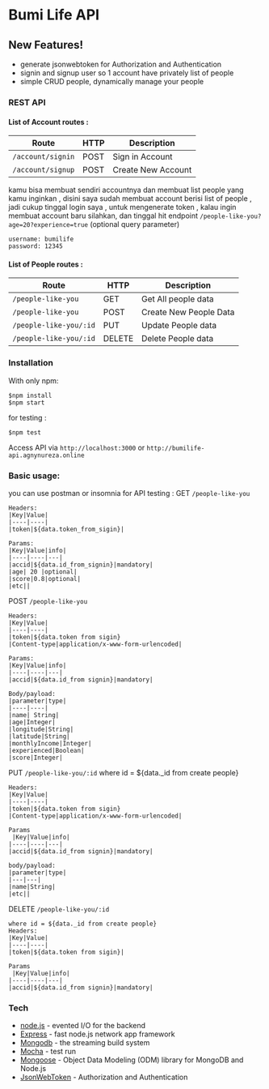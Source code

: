 # Bumi Life API

## New Features!
  - generate jsonwebtoken for Authorization and Authentication
  - signin and signup user so 1 account have privately list of people 
  - simple CRUD people, dynamically manage your people 
 
### REST API 
#### List of Account routes :
| Route          | HTTP   |            Description              |
|----------------|--------|-------------------------------------|
| `/account/signin`| POST    | Sign in Account                 |
| `/account/signup` | POST    | Create New Account              |

kamu bisa membuat sendiri accountnya dan membuat list people yang kamu inginkan , disini saya sudah membuat account berisi list of people , jadi cukup tinggal login saya , untuk mengenerate token , kalau ingin membuat account baru silahkan, dan tinggal hit endpoint ```/people-like-you?age=20?experience=true``` (optional query parameter)
```
username: bumilife
password: 12345
```

#### List of People routes : 
| Route                   | HTTP | Description              |
|-------------------------|------|--------------------------|
| `/people-like-you`    | GET    | Get All people data |
| `/people-like-you`     | POST   | Create New People Data |
| `/people-like-you/:id` | PUT    | Update People data|
| `/people-like-you/:id`  | DELETE | Delete People data|

### Installation
With only npm:

```
$npm install
$npm start
```
for testing :
```
$npm test
```

Access API via ```http://localhost:3000``` or ```http://bumilife-api.agnynureza.online```

### Basic usage:
you can use postman or insomnia for API testing :
GET ```/people-like-you```
    
    Headers: 
    |Key|Value|
    |----|----|
    |token|${data.token_from_sigin}| 

    Params:
    |Key|Value|info|
    |----|----|---|
    |accid|${data.id_from_signin}|mandatory|
    |age| 20 |optional|
    |score|0.8|optional|
    |etc||

POST ```/people-like-you```

    Headers: 
    |Key|Value|
    |----|----|
    |token|${data.token from sigin}
    |Content-type|application/x-www-form-urlencoded|
    
    Params:
    |Key|Value|info|
    |----|----|---|
    |accid|${data.id_from signin}|mandatory|

    Body/payload: 
    |parameter|type|
    |----|----|
    |name| String|
    |age|Integer|
    |longitude|String|
    |latitude|String|
    |monthlyIncome|Integer|
    |experienced|Boolean|
    |score|Integer|

PUT ```/people-like-you/:id```
    where id = ${data._id from create people} 

    Headers: 
    |Key|Value|
    |----|----|
    |token|${data.token from sigin}
    |Content-type|application/x-www-form-urlencoded|

    Params
     |Key|Value|info|
    |----|----|---|
    |accid|${data.id_from signin}|mandatory|

    body/payload:
    |parameter|type|
    |---|---|
    |name|String|
    |etc||

DELETE ```/people-like-you/:id```

    where id = ${data._id from create people} 
    Headers: 
    |Key|Value|
    |----|----|
    |token|${data.token from sigin}|

    Params
     |Key|Value|info|
    |----|----|---|
    |accid|${data.id_from signin}|mandatory|

### Tech
* [node.js] - evented I/O for the backend
* [Express] - fast node.js network app framework
* [Mongodb] - the streaming build system
* [Mocha] - test run
* [Mongoose] - Object Data Modeling (ODM) library for MongoDB and Node.js
* [JsonWebToken] - Authorization and Authentication 

[node.js]: <http://nodejs.org>
[Mocha]: <https://mochajs.org/>
[Mongodb]: <https://www.mongodb.com/>
[Mongoose]:<https://mongoosejs.com/>
[JsonWebToken]: <https://jwt.io/>
[Express]: <http://expressjs.com>